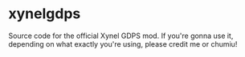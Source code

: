 # xynelgdps

Source code for the official Xynel GDPS mod.
If you're gonna use it, depending on what exactly you're using, please credit me or chumiu!
